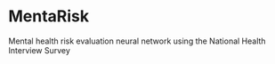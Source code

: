 # MentaRisk
Mental health risk evaluation neural network using the National Health Interview Survey
